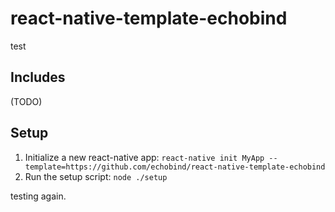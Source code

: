 # react-native-template-echobind

test

## Includes

(TODO)

## Setup

1. Initialize a new react-native app: `react-native init MyApp --template=https://github.com/echobind/react-native-template-echobind`
2. Run the setup script: `node ./setup`

testing again.
